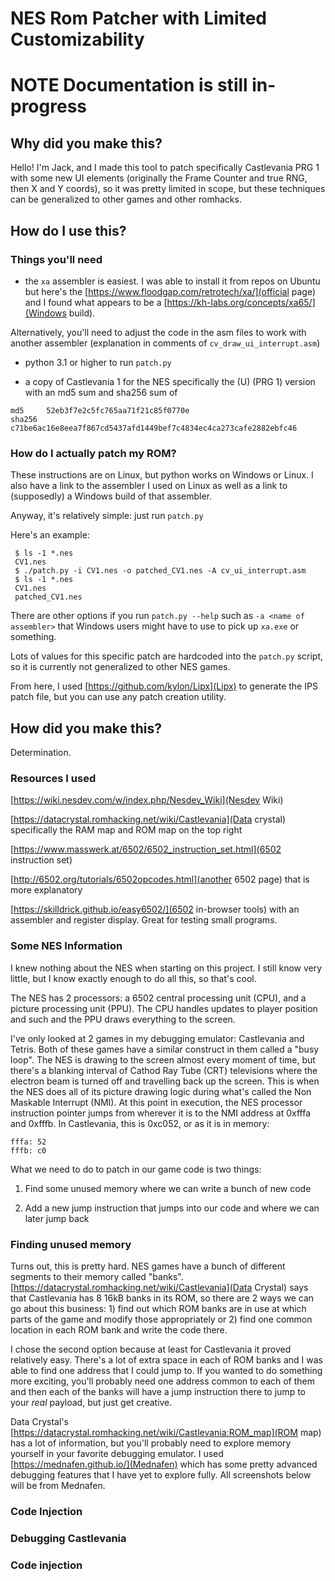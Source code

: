 # NES Rom Patcher with Limited Customizability

# NOTE Documentation is still in-progress

## Why did you make this?

Hello! I'm Jack, and I made this tool to patch specifically Castlevania PRG 1
with some new UI elements (originally the Frame Counter and true RNG, then X
and Y coords), so it was pretty limited in scope, but these techniques can be
generalized to other games and other romhacks.

## How do I use this?

### Things you'll need

* the `xa` assembler is easiest. I was able to install it from repos on
Ubuntu but here's the
[https://www.floodgap.com/retrotech/xa/](official page)
and I found what appears to be a
[https://kh-labs.org/concepts/xa65/](Windows build).

Alternatively, you'll need to adjust the code in the
asm files to work with another assembler (explanation in comments of
`cv_draw_ui_interrupt.asm`)

* python 3.1 or higher to run `patch.py`

* a copy of Castlevania 1 for the NES specifically the (U) (PRG 1) version
with an md5 sum and sha256 sum of

```
md5     52eb3f7e2c5fc765aa71f21c85f0770e
sha256  c71be6ac16e8eea7f867cd5437afd1449bef7c4834ec4ca273cafe2882ebfc46
```

### How do I actually patch my ROM?

These instructions are on Linux, but python works on Windows or Linux. I also have
a link to the assembler I used on Linux as well as a link to (supposedly) a Windows
build of that assembler.

Anyway, it's relatively simple: just run `patch.py`

Here's an example:

```
 $ ls -1 *.nes
 CV1.nes
 $ ./patch.py -i CV1.nes -o patched_CV1.nes -A cv_ui_interrupt.asm
 $ ls -1 *.nes
 CV1.nes
 patched_CV1.nes
```

There are other options if you run `patch.py --help` such as
`-a <name of assembler>` that Windows users might have to use to pick up
`xa.exe` or something.

Lots of values for this specific patch are hardcoded into the `patch.py` script,
so it is currently not generalized to other NES games.

From here, I used [https://github.com/kylon/Lipx](Lipx) to generate the IPS
patch file, but you can use any patch creation utility.

## How did you make this?

Determination.

### Resources I used

[https://wiki.nesdev.com/w/index.php/Nesdev_Wiki](Nesdev Wiki)

[https://datacrystal.romhacking.net/wiki/Castlevania](Data crystal)
specifically the RAM map and ROM map on the top right

[https://www.masswerk.at/6502/6502_instruction_set.html](6502 instruction set)

[http://6502.org/tutorials/6502opcodes.html](another 6502 page)
that is more explanatory

[https://skilldrick.github.io/easy6502/](6502 in-browser tools)
with an assembler and register display. Great for testing small programs.

### Some NES Information

I knew nothing about the NES when starting on this project. I still know very
little, but I know exactly enough to do all this, so that's cool.

The NES has 2 processors: a 6502 central processing unit (CPU), and a picture
processing unit (PPU). The CPU handles updates to player position and such
and the PPU draws everything to the screen.

I've only looked at 2 games in my debugging emulator: Castlevania and Tetris.
Both of these games have a similar construct in them called a "busy loop".
The NES is drawing to the screen almost every moment of time, but there's a
blanking interval of Cathod Ray Tube (CRT) televisions where the electron
beam is turned off and travelling back up the screen. This is when the NES
does all of its picture drawing logic during what's called the
Non Maskable Interrupt (NMI). At this point in execution, the NES processor
instruction pointer jumps from wherever it is to the NMI address at 0xfffa
and 0xfffb. In Castlevania, this is 0xc052, or as it is in memory:

```
fffa: 52
fffb: c0
```

What we need to do to patch in our game code is two things:

1. Find some unused memory where we can write a bunch of new code

1. Add a new jump instruction that jumps into our code and where we can later jump back

### Finding unused memory

Turns out, this is pretty hard. NES games have a bunch of different segments
to their memory called "banks".
[https://datacrystal.romhacking.net/wiki/Castlevania](Data Crystal) says that
Castlevania has 8 16kB banks in its ROM, so there are 2 ways we can go about
this business: 1) find out which ROM banks are in use at which parts of the
game and modify those appropriately or 2) find one common location in each
ROM bank and write the code there.

I chose the second option because at least for Castlevania it proved
relatively easy. There's a lot of extra space in each of ROM banks and I was
able to find one address that I could jump to. If you wanted to do something
more exciting, you'll probably need one address common to each of them and
then each of the banks will have a jump instruction there to jump to your
*real* payload, but just get creative.

Data Crystal's
[https://datacrystal.romhacking.net/wiki/Castlevania:ROM_map](ROM map)
has a lot of information, but you'll probably need to explore memory yourself
in your favorite debugging emulator. I used
[https://mednafen.github.io/](Mednafen) which has some pretty advanced
debugging features that I have yet to explore fully. All screenshots below
will be from Mednafen.

### Code Injection

### Debugging Castlevania

### Code injection





